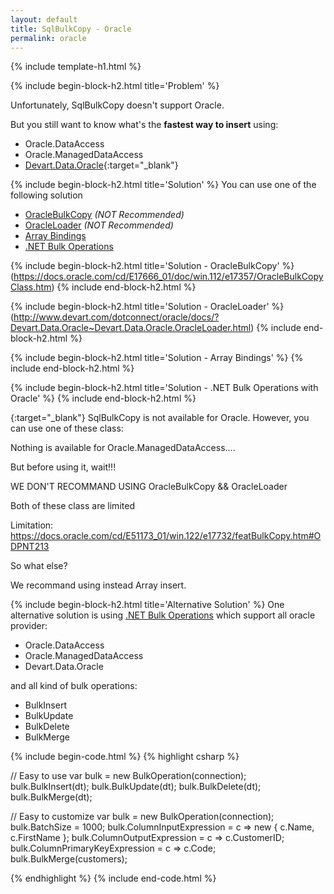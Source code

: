 ```yaml
---
layout: default
title: SqlBulkCopy - Oracle
permalink: oracle
---
```


{% include template-h1.html %}

{% include begin-block-h2.html title='Problem' %}

Unfortunately, SqlBulkCopy doesn't support Oracle.

But you still want to know what's the **fastest way to insert** using:

- Oracle.DataAccess
- Oracle.ManagedDataAccess
- [Devart.Data.Oracle](https://www.devart.com/dotconnect/oracle/){:target="_blank"}

{% include begin-block-h2.html title='Solution' %}
You can use one of the following solution

- [OracleBulkCopy](solution-oraclebulkcopy) _(NOT Recommended)_
- [OracleLoader](solution-oracleloader) _(NOT Recommended)_
- [Array Bindings](solution-array-bindings)
- [.NET Bulk Operations](solution-net-bulk-operations)


{% include begin-block-h2.html title='Solution - OracleBulkCopy' %}
(https://docs.oracle.com/cd/E17666_01/doc/win.112/e17357/OracleBulkCopyClass.htm)
{% include end-block-h2.html %}

{% include begin-block-h2.html title='Solution - OracleLoader' %}
(http://www.devart.com/dotconnect/oracle/docs/?Devart.Data.Oracle~Devart.Data.Oracle.OracleLoader.html)
{% include end-block-h2.html %}

{% include begin-block-h2.html title='Solution - Array Bindings' %}
{% include end-block-h2.html %}

{% include begin-block-h2.html title='Solution - .NET Bulk Operations with Oracle' %}
{% include end-block-h2.html %}




{:target="_blank"}
SqlBulkCopy is not available for Oracle. However, you can use one of these class:



Nothing is available for Oracle.ManagedDataAccess....

But before using it, wait!!!

WE DON'T RECOMMAND USING OracleBulkCopy && OracleLoader

Both of these class are limited

Limitation: https://docs.oracle.com/cd/E51173_01/win.122/e17732/featBulkCopy.htm#ODPNT213

So what else?

We recommand using instead Array insert.

{% include begin-block-h2.html title='Alternative Solution' %}
One alternative solution is using [.NET Bulk Operations](http://bulk-operations.net/) which support all oracle provider:

- Oracle.DataAccess
- Oracle.ManagedDataAccess
- Devart.Data.Oracle

and all kind of bulk operations:
- BulkInsert
- BulkUpdate
- BulkDelete
- BulkMerge

{% include begin-code.html %}
{% highlight csharp %}

// Easy to use
var bulk = new BulkOperation(connection);
bulk.BulkInsert(dt);
bulk.BulkUpdate(dt);
bulk.BulkDelete(dt);
bulk.BulkMerge(dt);

// Easy to customize
var bulk = new BulkOperation<Customer>(connection);
bulk.BatchSize = 1000;
bulk.ColumnInputExpression = c => new { c.Name,  c.FirstName };
bulk.ColumnOutputExpression = c => c.CustomerID;
bulk.ColumnPrimaryKeyExpression = c => c.Code;
bulk.BulkMerge(customers);

{% endhighlight %}
{% include end-code.html %}
